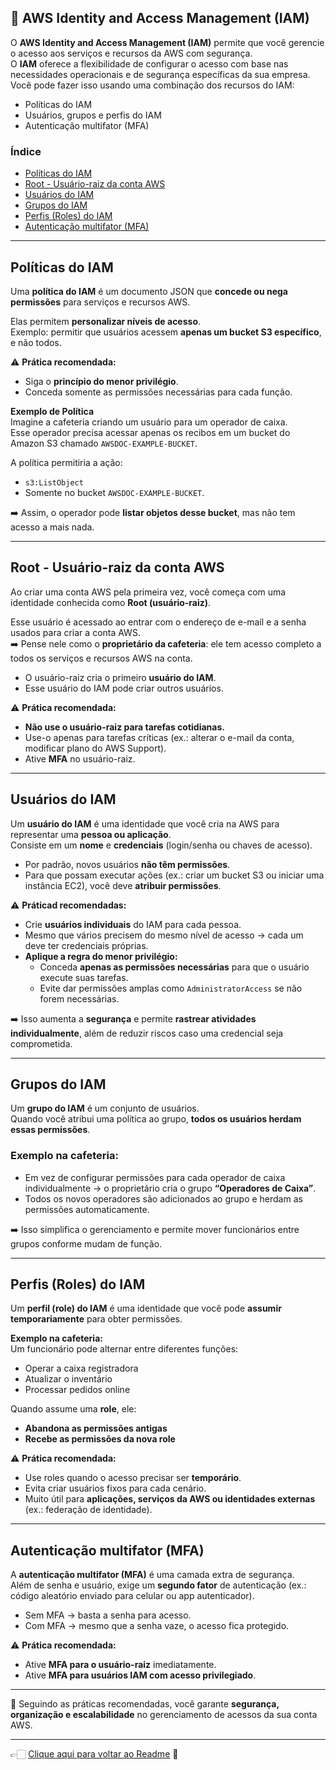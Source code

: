 ## 🔐 AWS Identity and Access Management (IAM)

O **AWS Identity and Access Management (IAM)** permite que você gerencie o acesso aos serviços e recursos da AWS com segurança.  
O **IAM** oferece a flexibilidade de configurar o acesso com base nas necessidades operacionais e de segurança específicas da sua empresa.  
Você pode fazer isso usando uma combinação dos recursos do IAM:  
- Políticas do IAM  
- Usuários, grupos e perfis do IAM  
- Autenticação multifator (MFA)

### Índice

- [Políticas do IAM](#políticas-do-iam)  
- [Root - Usuário-raiz da conta AWS](#root---usuário-raiz-da-conta-aws)  
- [Usuários do IAM](#usuários-do-iam)  
- [Grupos do IAM](#grupos-do-iam)  
- [Perfis (Roles) do IAM](#perfis-roles-do-iam)  
- [Autenticação multifator (MFA)](#autenticação-multifator-mfa)  

---

## Políticas do IAM

Uma **política do IAM** é um documento JSON que **concede ou nega permissões** para serviços e recursos AWS.  

Elas permitem **personalizar níveis de acesso**.  
Exemplo: permitir que usuários acessem **apenas um bucket S3 específico**, e não todos.

⚠️ **Prática recomendada:**  
- Siga o **princípio do menor privilégio**.  
- Conceda somente as permissões necessárias para cada função.  

**Exemplo de Política**  
Imagine a cafeteria criando um usuário para um operador de caixa.  
Esse operador precisa acessar apenas os recibos em um bucket do Amazon S3 chamado `AWSDOC-EXAMPLE-BUCKET`.

A política permitiria a ação:  
- `s3:ListObject`  
- Somente no bucket `AWSDOC-EXAMPLE-BUCKET`.  

➡️ Assim, o operador pode **listar objetos desse bucket**, mas não tem acesso a mais nada.

---

## Root - Usuário-raiz da conta AWS

Ao criar uma conta AWS pela primeira vez, você começa com uma identidade conhecida como **Root (usuário-raiz)**.  

Esse usuário é acessado ao entrar com o endereço de e-mail e a senha usados para criar a conta AWS.  
➡️ Pense nele como o **proprietário da cafeteria**: ele tem acesso completo a todos os serviços e recursos AWS na conta.

- O usuário-raiz cria o primeiro **usuário do IAM**.  
- Esse usuário do IAM pode criar outros usuários.  

⚠️ **Prática recomendada:**  
- **Não use o usuário-raiz para tarefas cotidianas.**  
- Use-o apenas para tarefas críticas (ex.: alterar o e-mail da conta, modificar plano do AWS Support).  
- Ative **MFA** no usuário-raiz.  

---

## Usuários do IAM

Um **usuário do IAM** é uma identidade que você cria na AWS para representar uma **pessoa ou aplicação**.  
Consiste em um **nome** e **credenciais** (login/senha ou chaves de acesso).  

- Por padrão, novos usuários **não têm permissões**.  
- Para que possam executar ações (ex.: criar um bucket S3 ou iniciar uma instância EC2), você deve **atribuir permissões**.  

⚠️ **Práticad recomendadas:**  
- Crie **usuários individuais** do IAM para cada pessoa.  
- Mesmo que vários precisem do mesmo nível de acesso → cada um deve ter credenciais próprias.  
- **Aplique a regra do menor privilégio:**  
  - Conceda **apenas as permissões necessárias** para que o usuário execute suas tarefas.  
  - Evite dar permissões amplas como `AdministratorAccess` se não forem necessárias.

➡️ Isso aumenta a **segurança** e permite **rastrear atividades individualmente**, além de reduzir riscos caso uma credencial seja comprometida.

---

## Grupos do IAM

Um **grupo do IAM** é um conjunto de usuários.  
Quando você atribui uma política ao grupo, **todos os usuários herdam essas permissões**.

### Exemplo na cafeteria:
- Em vez de configurar permissões para cada operador de caixa individualmente → o proprietário cria o grupo **“Operadores de Caixa”**.  
- Todos os novos operadores são adicionados ao grupo e herdam as permissões automaticamente.  

➡️ Isso simplifica o gerenciamento e permite mover funcionários entre grupos conforme mudam de função.

---

## Perfis (Roles) do IAM

Um **perfil (role) do IAM** é uma identidade que você pode **assumir temporariamente** para obter permissões.  

**Exemplo na cafeteria:**  
Um funcionário pode alternar entre diferentes funções:  
- Operar a caixa registradora  
- Atualizar o inventário  
- Processar pedidos online  

Quando assume uma **role**, ele:  
- **Abandona as permissões antigas**  
- **Recebe as permissões da nova role**  

⚠️ **Prática recomendada:**  
- Use roles quando o acesso precisar ser **temporário**.  
- Evita criar usuários fixos para cada cenário.  
- Muito útil para **aplicações, serviços da AWS ou identidades externas** (ex.: federação de identidade).  

---

## Autenticação multifator (MFA)

A **autenticação multifator (MFA)** é uma camada extra de segurança.  
Além de senha e usuário, exige um **segundo fator** de autenticação (ex.: código aleatório enviado para celular ou app autenticador).  

- Sem MFA → basta a senha para acesso.  
- Com MFA → mesmo que a senha vaze, o acesso fica protegido.  

⚠️ **Prática recomendada:**  
- Ative **MFA para o usuário-raiz** imediatamente.  
- Ative **MFA para usuários IAM com acesso privilegiado**.  

---

🔐 Seguindo as práticas recomendadas, você garante **segurança, organização e escalabilidade** no gerenciamento de acessos da sua conta AWS.

---

👉🏻 [Clique aqui para voltar ao Readme](https://github.com/DrikaDev/Estudando-AWS-Cloud-Practitioner/blob/main/README.md) 📒

